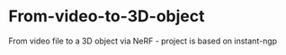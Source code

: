 # From-video-to-3D-object
From video file to a 3D object via NeRF  - project is based on instant-ngp
